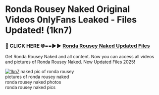 # Ronda Rousey Naked Original Videos 0nlyFans Leaked - Files Updated! (1kn7)

<h3>🔴 CLICK HERE 🌐==►► <a href="https://tinyurl.com/up5wt9bj" rel="nofollow">Ronda Rousey Naked Updated Files</a></h3>

Get Ronda Rousey Naked and all content. Now you can access all videos and pictures of Ronda Rousey Naked. New Updated Files 2025!

[![1kn7](https://i.imgur.com/ABiUzMV.gif)](https://tinyurl.com/up5wt9bj)
naked pic of ronda rousey<br>
pictures of ronda rousey naked<br>
ronda rousey naked photos<br>
ronda rousey naked pics